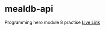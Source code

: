 # mealdb-api
Programming hero module 8 practise
[Live Link](https://6526a8be25870268cd510780--candid-gnome-2ddb51.netlify.app/)

